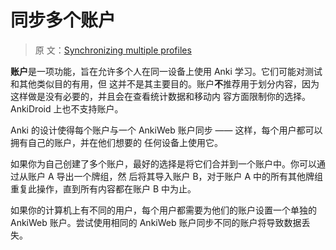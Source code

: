 # 同步多个账户

> 原
> 文：[Synchronizing multiple profiles](https://faqs.ankiweb.net/synchronizing-multiple-profiles.html)

**账户**是一项功能，旨在允许多个人在同一设备上使用 Anki 学习。它们可能对测试和其他类似目的有用，但
这并不是其主要目的。账户**不**推荐用于划分内容，因为这样做是没有必要的，并且会在查看统计数据和移动内
容方面限制你的选择。AnkiDroid 上也不支持账户。

Anki 的设计使得每个账户与一个 AnkiWeb 账户同步 —— 这样，每个用户都可以拥有自己的账户，并在他们想要的
任何设备上使用它。

如果你为自己创建了多个账户，最好的选择是将它们合并到一个账户中。你可以通过从账户 A 导出一个牌组，然
后将其导入账户 B，对于账户 A 中的所有其他牌组重复此操作，直到所有内容都在账户 B 中为止。

如果你的计算机上有不同的用户，每个用户都需要为他们的账户设置一个单独的 AnkiWeb 账户。尝试使用相同的
AnkiWeb 账户同步不同的账户将导致数据丢失。
